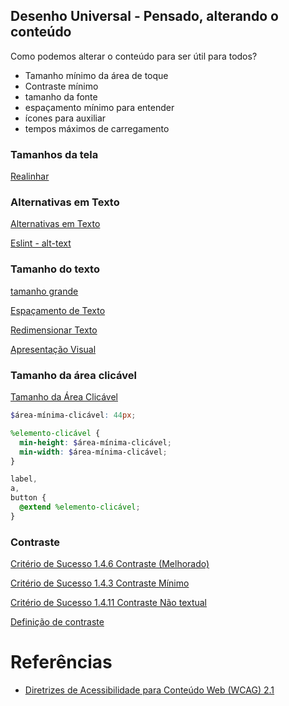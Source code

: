 ## Desenho Universal - Pensado, alterando o conteúdo

Como podemos alterar o conteúdo para ser útil para todos?

- Tamanho mínimo da área de toque
- Contraste mínimo
- tamanho da fonte
- espaçamento mínimo para entender
- ícones para auxiliar
- tempos máximos de carregamento

### Tamanhos da tela

[Realinhar](https://www.w3c.br/traducoes/wcag/wcag21-pt-BR/#x1-4-10-reflow)

### Alternativas em Texto

[Alternativas em Texto](https://www.w3c.br/traducoes/wcag/wcag21-pt-BR/#text-alternatives)

[Eslint - alt-text](https://github.com/evcohen/eslint-plugin-jsx-a11y/blob/master/docs/rules/alt-text.md)

### Tamanho do texto

[tamanho grande](https://www.w3c.br/traducoes/wcag/wcag21-pt-BR/#dfn-large-scale)

[Espaçamento de Texto](https://www.w3c.br/traducoes/wcag/wcag21-pt-BR/#x1-4-12-text-spacing)

[Redimensionar Texto](https://www.w3c.br/traducoes/wcag/wcag21-pt-BR/#x1-4-4-resize-text)

[Apresentação Visual](https://www.w3c.br/traducoes/wcag/wcag21-pt-BR/#x1-4-8-visual-presentation)

### Tamanho da área clicável

[Tamanho da Área Clicável](https://www.w3c.br/traducoes/wcag/wcag21-pt-BR/#target-size)

```scss
$área-mínima-clicável: 44px;

%elemento-clicável {
  min-height: $área-mínima-clicável;
  min-width: $área-mínima-clicável;
}

label,
a,
button {
  @extend %elemento-clicável;
}
```

### Contraste

[Critério de Sucesso 1.4.6 Contraste (Melhorado)](https://www.w3c.br/traducoes/wcag/wcag21-pt-BR/#contrast-enhanced)

[Critério de Sucesso 1.4.3 Contraste Mínimo](https://www.w3c.br/traducoes/wcag/wcag21-pt-BR/#contrast-minimum)

[Critério de Sucesso 1.4.11 Contraste Não textual](https://www.w3c.br/traducoes/wcag/wcag21-pt-BR/#non-text-contrast)

[Definição de contraste](https://www.w3c.br/traducoes/wcag/wcag21-pt-BR/#dfn-contrast-ratio)


# Referências

- [Diretrizes de Acessibilidade para Conteúdo Web (WCAG) 2.1](https://www.w3c.br/traducoes/wcag/wcag21-pt-BR)